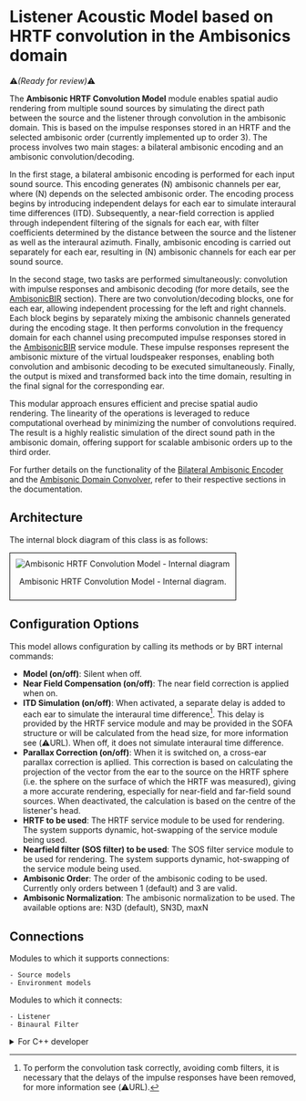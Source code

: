 # Listener Acoustic Model based on HRTF convolution in the Ambisonics domain

:warning:*(Ready for review)*:warning:

The **Ambisonic HRTF Convolution Model** module enables spatial audio rendering from multiple sound sources by simulating the direct path between the source and the listener through convolution in the ambisonic domain. This is based on the impulse responses stored in an HRTF and the selected ambisonic order (currently implemented up to order 3). The process involves two main stages: a bilateral ambisonic encoding and an ambisonic convolution/decoding. 

In the first stage, a bilateral ambisonic encoding is performed for each input sound source. This encoding generates (N) ambisonic channels per ear, where (N) depends on the selected ambisonic order. The encoding process begins by introducing independent delays for each ear to simulate interaural time differences (ITD). Subsequently, a near-field correction is applied through independent filtering of the signals for each ear, with filter coefficients determined by the distance between the source and the listener as well as the interaural azimuth. Finally, ambisonic encoding is carried out separately for each ear, resulting in (N) ambisonic channels for each ear per sound source.

In the second stage, two tasks are performed simultaneously: convolution with impulse responses and ambisonic decoding (for more details, see the [AmbisonicBIR](../../service-modules/service-ambisonic-bir.md) section). 
There are two convolution/decoding blocks, one for each ear, allowing independent processing for the left and right channels. Each block begins by separately mixing the ambisonic channels generated during the encoding stage. It then performs convolution in the frequency domain for each channel using precomputed impulse responses stored in the [AmbisonicBIR](../../service-modules/service-ambisonic-bir.md) service module. These impulse responses represent the ambisonic mixture of the virtual loudspeaker responses, enabling both convolution and ambisonic decoding to be executed simultaneously.
Finally, the output is mixed and transformed back into the time domain, resulting in the final signal for the corresponding ear.

This modular approach ensures efficient and precise spatial audio rendering. The linearity of the operations is leveraged to reduce computational overhead by minimizing the number of convolutions required. The result is a highly realistic simulation of the direct sound path in the ambisonic domain, offering support for scalable ambisonic orders up to the third order.

For further details on the functionality of the [Bilateral Ambisonic Encoder](../../processing-modules/bilateral-ambisonic-encoder.md) and the [Ambisonic Domain Convolver](../../processing-modules/ambisonic-domain-convolver.md), refer to their respective sections in the documentation. 

## Architecture

The internal block diagram of this class is as follows:
<div style="border: 1px solid #000; padding: 10px; display: inline-block;">
    <img src="/BRT-Documentation/assets/sysmldiagrams/ListenerAmbisonicHRTFModelInternalBlockDiagram.png" alt="Ambisonic HRTF Convolution Model - Internal diagram" style="display: block; margin: 0 auto;">
    <p style="text-align: center;">Ambisonic HRTF Convolution Model - Internal diagram.</p>
</div>

## Configuration Options

This model allows configuration by calling its methods or by BRT internal commands:

- **Model (on/off)**: Silent when off.
- **Near Field Compensation (on/off)**: The near field correction is applied when on. 
- **ITD Simulation (on/off)**: When activated, a separate delay is added to each ear to simulate the interaural time difference[^2]. This delay is provided by the HRTF service module and may be provided in the SOFA structure or will be calculated from the head size, for more information see (:warning:URL). When off, it does not simulate interaural time difference. 
- **Parallax Correction (on/off)**: When it is switched on, a cross-ear parallax correction is apllied. This correction is based on calculating the projection of the vector from the ear to the source on the HRTF sphere (i.e. the sphere on the surface of which the HRTF was measured), giving a more accurate rendering, especially for near-field and far-field sound sources. When deactivated, the calculation is based on the centre of the listener's head.
- **HRTF to be used**: The HRTF service module to be used for rendering. The system supports dynamic, hot-swapping of the service module being used.
- **Nearfield filter (SOS filter) to be used**: The SOS filter service module to be used for rendering. The system supports dynamic, hot-swapping of the service module being used.
- **Ambisonic Order**: The order of the ambisonic coding to be used. Currently only orders between 1 (default) and 3 are valid.
- **Ambisonic Normalization**: The ambisonic normalization to be used. The available options are: N3D (default), SN3D, maxN 

[^2]: To perform the convolution task correctly, avoiding comb filters, it is necessary that the delays of the impulse responses have been removed, for more information see (:warning:URL).


## Connections
Modules to which it supports connections: 

    - Source models
    - Environment models

Modules to which it connects:

    - Listener
    - Binaural Filter



<details>
<summary>For C++ developer</summary>

<ul>
<li><strong>File</strong>: \include\ListenerModels\ListenerAmbisonicHRTFModel.hpp</li>
<li><strong>Class name</strong>: CListenerAmbisonicHRTFModel</li>
<li><strong>Inheritance</strong>: CListenerModelBase</li>
<li><strong>Namespace</strong>: BRTListenerModel</li>
<li><strong>Classes that instance</strong>:
    <ul>
        <li>BRTProcessing::CAmbisonicDomainConvolverProcessor</li>
        <li>BRTProcessing::CBilateralAmbisonicEncoderProcessor</li>
    </ul>
</li>
</ul> 

<h2>Class inheritance diagram</h2>
<div style="border: 1px solid #000; padding: 10px; display: inline-block;">
    <img src="/BRT-Documentation/assets/sysmldiagrams/none.png" alt="Listener HRTF Model Internal diagram" style="display: block; margin: 0 auto;">
    <p style="text-align: center;">Listener HRTF Model Internal diagram.</p>
</div>
<br>

<h2>How to instantiate</h2>


```cpp
// Assuming that the ID of this listener model is contained in _listenerModelID.
brtManager.BeginSetup();
std::shared_ptr<BRTListenerModel::CListenerAmbisonicHRTFModel>listenerModel = brtManager.CreateListenerModel<BRTListenerModel::CListenerAmbisonicHRTFModel>(_listenerModelID);
brtManager.EndSetup();
if (listenerModel == nullptr) {
    // ERROR
}
```
<h2>How to connect</h2>
Connect it to a listener.

```cpp
// Assuming that the ID of this listener is contained in _listenerID and 
// that the ID of this listener model is contained in _listenerModelID.
std::shared_ptr<BRTBase::CListener> listener = brtManager.GetListener(_listenerID);
if (listener != nullptr) {
    brtManager.BeginSetup();
    bool control = listener->ConnectListenerModel(_listenerModelID);
    brtManager.EndSetup();
}
```

Connect an environment model to it.
```cpp
// Assuming that the ID of this listener model is contained in _listenerModelID.
// that the ID of this environment is contained in _environmentModelID.
std::shared_ptr<BRTListenerModel::CListenerModelBase> listenerModel = brtManager.GetListenerModel<BRTListenerModel::CListenerModelBase>(_listenerModelID);
if (listenerModel != nullptr) {
    brtManager.BeginSetup();
    bool control = listenerModel->ConnectEnvironmentModel(_environmentModelID);
    brtManager.EndSetup();
}
```

Connect a source model to it.

```cpp
// Assuming that the soundSource could be a ID(string) or a std::shared_ptr<BRTSourceModel::CSourceModelBase>;
std::shared_ptr<BRTListenerModel::CListenerModelBase> listenerModel = brtManager->GetListenerModel<BRTListenerModel::CListenerModelBase>(_listenerModelID);
if (listenerModel != nullptr) {			
	bool control = listenerModel->ConnectSoundSource(soundSource);
}

```


<h2>Public methods</h2>

```cpp
void EnableModel() override 
void DisableModel() override

void EnableNearFieldEffect() override
void DisableNearFieldEffect() override
bool IsNearFieldEffectEnabled() override

void EnableITDSimulation() override
void DisableITDSimulation() override
bool IsITDSimulationEnabled() override

void EnableParallaxCorrection() override
void DisableParallaxCorrection() override 
bool IsParallaxCorrectionEnabled() override

bool SetAmbisonicOrder(int _ambisonicOrder) override
int GetAmbisonicOrder() override 

bool SetAmbisonicNormalization(Common::TAmbisonicNormalization _ambisonicNormalization) override 
bool SetAmbisonicNormalization(std::string _ambisonicNormalization) override 
Common::TAmbisonicNormalization GetAmbisonicNormalization() override 

bool SetHRTF(std::shared_ptr< BRTServices::CHRTF > _listenerHRTF) override
std::shared_ptr<BRTServices::CHRTF> GetHRTF() const override
void RemoveHRTF() override

bool SetNearFieldCompensationFilters(std::shared_ptr<BRTServices::CSOSFilters> _listenerILD) override
std::shared_ptr<BRTServices::CSOSFilters> GetNearFieldCompensationFilters() const override
void RemoveNearFierldCompensationFilters() override

bool ConnectSoundSource(std::shared_ptr<BRTSourceModel::CSourceModelBase> _source) override
bool ConnectSoundSource(const std::string & _sourceID) override
bool DisconnectSoundSource(std::shared_ptr<BRTSourceModel::CSourceModelBase> _source) override
bool DisconnectSoundSource(const std::string & _sourceID) override 

bool ConnectEnvironmentModel(const std::string & _environmentModelID) override 
bool DisconnectEnvironmentModel(const std::string & _environmentModelID) override

void ResetProcessorBuffers()
void UpdateCommand() override
```


</details>






